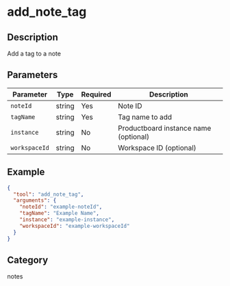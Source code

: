 # add_note_tag

## Description
Add a tag to a note

## Parameters

| Parameter | Type | Required | Description |
|-----------|------|----------|-------------|
| `noteId` | string | Yes | Note ID |
| `tagName` | string | Yes | Tag name to add |
| `instance` | string | No | Productboard instance name (optional) |
| `workspaceId` | string | No | Workspace ID (optional) |

## Example

```json
{
  "tool": "add_note_tag",
  "arguments": {
    "noteId": "example-noteId",
    "tagName": "Example Name",
    "instance": "example-instance",
    "workspaceId": "example-workspaceId"
  }
}
```

## Category
notes

